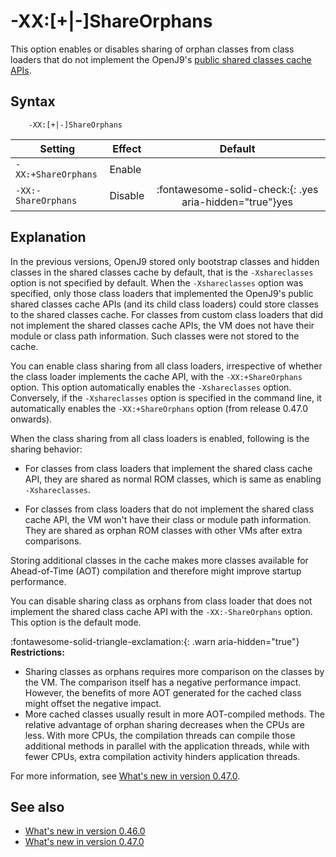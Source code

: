 ﻿<!--
* Copyright (c) 2017, 2025 IBM Corp. and others
*
* This program and the accompanying materials are made
* available under the terms of the Eclipse Public License 2.0
* which accompanies this distribution and is available at
* https://www.eclipse.org/legal/epl-2.0/ or the Apache
* License, Version 2.0 which accompanies this distribution and
* is available at https://www.apache.org/licenses/LICENSE-2.0.
*
* This Source Code may also be made available under the
* following Secondary Licenses when the conditions for such
* availability set forth in the Eclipse Public License, v. 2.0
* are satisfied: GNU General Public License, version 2 with
* the GNU Classpath Exception [1] and GNU General Public
* License, version 2 with the OpenJDK Assembly Exception [2].
*
* [1] https://www.gnu.org/software/classpath/license.html
* [2] https://openjdk.org/legal/assembly-exception.html
*
* SPDX-License-Identifier: EPL-2.0 OR Apache-2.0 OR GPL-2.0-only WITH Classpath-exception-2.0 OR GPL-2.0-only WITH OpenJDK-assembly-exception-1.0
-->

# -XX:[+|-]ShareOrphans

This option enables or disables sharing of orphan classes from class loaders that do not implement the OpenJ9's [public shared classes cache APIs](https://eclipse.dev/openj9/docs/api-shrc/).

## Syntax

        -XX:[+|-]ShareOrphans

| Setting               | Effect  | Default                                                                            |
|-----------------------|---------|:----------------------------------------------------------------------------------:|
| `-XX:+ShareOrphans` |  Enable   |                                                                                    |
| `-XX:-ShareOrphans` |  Disable  |   :fontawesome-solid-check:{: .yes aria-hidden="true"}<span class="sr-only">yes</span>   |

## Explanation

In the previous versions, OpenJ9 stored only bootstrap classes and hidden classes in the shared classes cache by default, that is the `-Xshareclasses` option is not specified by default. When the `-Xshareclasses` option was specified, only those class loaders that implemented the OpenJ9's public shared classes cache APIs (and its child class loaders) could store classes to the shared classes cache. For classes from custom class loaders that did not implement the shared classes cache APIs, the VM does not have their module or class path information. Such classes were not stored to the cache.

You can enable class sharing from all class loaders, irrespective of whether the class loader implements the cache API, with the `-XX:+ShareOrphans` option. This option automatically enables the `-Xshareclasses` option. Conversely, if the `-Xshareclasses` option is specified in the command line, it automatically enables the `-XX:+ShareOrphans` option (from release 0.47.0 onwards).

When the class sharing from all class loaders is enabled, following is the sharing behavior:

- For classes from class loaders that implement the shared class cache API, they are shared as normal ROM classes, which is same as enabling `-Xshareclasses`.

- For classes from class loaders that do not implement the shared class cache API, the VM won't have their class or module path information. They are shared as orphan ROM classes with other VMs after extra comparisons.

Storing additional classes in the cache makes more classes available for Ahead-of-Time (AOT) compilation and therefore might improve startup performance.

You can disable sharing class as orphans from class loader that does not implement the shared class cache API with the `-XX:-ShareOrphans` option. This option is the default mode.

:fontawesome-solid-triangle-exclamation:{: .warn aria-hidden="true"} **Restrictions:**

- Sharing classes as orphans requires more comparison on the classes by the VM. The comparison itself has a negative performance impact. However, the benefits of more AOT generated for the cached class might offset the negative impact.
- More cached classes usually result in more AOT-compiled methods. The relative advantage of orphan sharing decreases when the CPUs are less. With more CPUs, the compilation threads can compile those additional methods in parallel with the application threads, while with fewer CPUs, extra compilation activity hinders application threads.

For more information, see [What's new in version 0.47.0](version0.47.md#restrictions-in-the-xx-shareorphans-option-fixed).

## See also

- [What's new in version 0.46.0](version0.46.md#new-xx-shareorphans-option-added)
- [What's new in version 0.47.0](version0.47.md#-xshareclasses-option-automatically-enables-xxshareorphans)



<!-- ==== END OF TOPIC ==== xxshareorphans.md ==== -->
